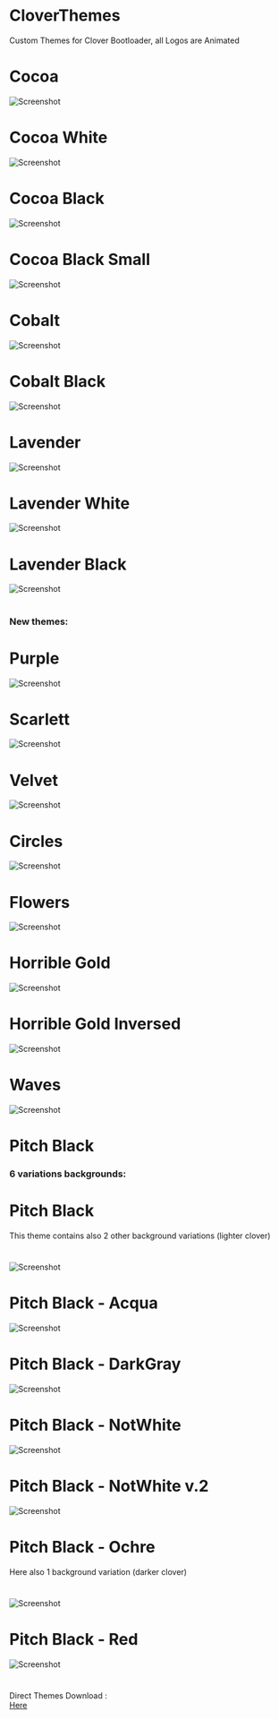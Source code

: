 # CloverThemes
Custom Themes for Clover Bootloader, 
all Logos are Animated
# 
# Cocoa 
![Screenshot](Cocoa/screenshot.png)
# 
#  Cocoa White 
![Screenshot](Cocoa_White/screenshot.png)
# 
#  Cocoa Black 
![Screenshot](Cocoa_Black/screenshot.png)
# 
#  Cocoa Black Small
![Screenshot](Cocoa_Black_Small/screenshot.png)
# 
# Cobalt 
![Screenshot](Cobalt/screenshot.png)
# 
#  Cobalt Black
![Screenshot](Cobalt_Black/screenshot.png)
# 
# Lavender  
![Screenshot](Lavender/screenshot.png)
# 
#  Lavender White 
![Screenshot](Lavender_White/screenshot.png)
# 
#  Lavender Black
![Screenshot](Lavender_Black/screenshot.png)
# 
### New themes:
# 
# Purple
![Screenshot](Purple/screenshot.png)
# 
# Scarlett
![Screenshot](Scarlett/screenshot.png)
# 
# Velvet
![Screenshot](Velvet/screenshot.png)
# 
# Circles
![Screenshot](Circles/screenshot.png)
# 
# Flowers
![Screenshot](Flowers/screenshot.png)
# 
# Horrible Gold
![Screenshot](Horrible_Gold/screenshot.png)
# 
# Horrible Gold Inversed
![Screenshot](Horrible_Gold_v.2.0/screenshot.png)
# 
# Waves
![Screenshot](Waves/screenshot.png)
# 
# Pitch Black
### 6 variations backgrounds:

# Pitch Black
This theme contains also 2 other background variations (lighter clover)
#
![Screenshot](Black/screenshot.png)
#  
# Pitch Black - Acqua
![Screenshot](Acqua/screenshot.png)
# 
# Pitch Black - DarkGray
![Screenshot](DarkGray/screenshot.png)
# 
# Pitch Black - NotWhite
![Screenshot](NotWhite/screenshot.png)
# 
# Pitch Black - NotWhite v.2
![Screenshot](NotWhite_2/screenshot.png)
# 
# Pitch Black - Ochre
Here also 1 background variation (darker clover)
# 
![Screenshot](Ochre/screenshot.png)
# 
# Pitch Black - Red
![Screenshot](Red/screenshot.png)
# 

# 
Direct Themes Download :  
[Here](https://github.com/HelmoHass/CloverThemes/releases)
